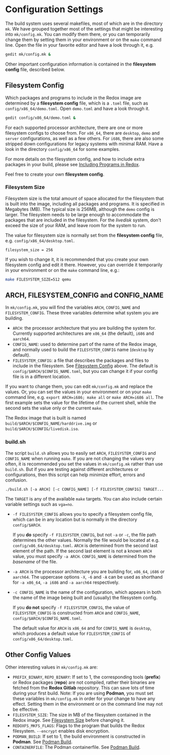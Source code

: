 # Configuration Settings

The build system uses several makefiles, most of which are in the directory `mk`. We have grouped together most of the settings that might be interesting into `mk/config.mk`. You can modify them there, or you can temporarily change them by setting them in your environment or on the `make` command line. Open the file in your favorite editor and have a look through it, e.g.
```sh
gedit mk/config.mk &
```

Other important configuration information is contained in the **filesystem config** file, described below.

## Filesystem Config

Which packages and programs to include in the Redox image are determined by a **filesystem config** file, which is a `.toml` file, such as `config/x86_64/demo.toml`. Open `demo.toml` and have a look through it.
```sh
gedit config/x86_64/demo.toml &
```

For each supported processor architecture, there are one or more filesystem configs to choose from. For `x86_64`, there are `desktop`, `demo` and `server` configurations, as well as a few others. For `i686`, there are also some stripped down configurations for legacy systems with minimal RAM. Have a look in the directory `config/x86_64` for some examples.

For more details on the filesystem config, and how to include extra packages in your build, please see [Including Programs in Redox](./ch05-02-including-programs.html).

Feel free to create your own **filesystem config**.

### Filesystem Size

Filesystem size is the total amount of space allocated for the filesystem that is built into the image, including all packages and programs. It is specified in Megabytes (MB). The typical size is 256MB, although the `demo` config is larger. The filesystem needs to be large enough to accommodate the packages that are included in the filesystem. For the *livedisk* system, don't exceed the size of your RAM, and leave room for the system to run.

The value for filesystem size is normally set from the **filesystem config** file, e.g. `config/x86_64/desktop.toml`.
```
filesystem_size = 256
```
If you wish to change it, it is recommended that you create your own filesystem config and edit it there. However, you can override it temporarily in your environment or on the `make` command line, e.g.:
```sh
make FILESYSTEM_SIZE=512 qemu
```

## ARCH, FILESYSTEM_CONFIG and CONFIG_NAME

In `mk/config.mk`, you will find the variables `ARCH`, `CONFIG_NAME` and `FILESYSTEM_CONFIG`. These three variables determine what system you are building. 

- `ARCH`: the processor architecture that you are building the system for. Currently supported architectures are `x86_64` (the default), `i686` and `aarch64`. 
- `CONFIG_NAME`: used to determine part of the name of the Redox image, and normally used to build the `FILESYSTEM_CONFIG` name (`desktop` by default). 
- `FILESYSTEM_CONFIG`: a file that describes the packages and files to include in the filesystem. See [Filesystem Config](#filesystem-config) above. The default is `config/$ARCH/$CONFIG_NAME.toml`, but you can change it if your config file is in a different location.

If you want to change them, you can edit `mk/config.mk` and replace the values. Or, you can set the values in your environment or on your `make` command line, e.g. `export ARCH=i686; make all` or `make ARCH=i686 all`. The first example sets the value for the lifetime of the current shell, while the second sets the value only or the current `make`.

The Redox image that is built is named `build/$ARCH/$CONFIG_NAME/harddrive.img` or `build/$ARCH/$CONFIG/livedisk.iso`.

### build.sh

The script `build.sh` allows you to easily set `ARCH`, `FILESYSTEM_CONFIG` and `CONFIG_NAME` when running `make`. If you are not changing the values very often, it is recommended you set the values in `mk/config.mk` rather than use `build.sh`. But if you are testing against different architectures or  configurations, then this script can help minimize effort, errors and confusion.

`./build.sh [-a ARCH] [-c CONFIG_NAME] [-f FILESYSTEM_CONFIG] TARGET...`

The `TARGET` is any of the available `make` targets. You can also include certain variable settings such as `vga=no`.

- `-f FILESYSTEM_CONFIG` allows you to specify a filesystem config file, which can be in any location but is normally in the directory `config/$ARCH`.

  If you **do** specify `-f FILESYSTEM_CONFIG`, but not `-a` or `-c`, the file path determines the other values. Normally the file would be located at e.g. `config/x86_64/desktop.toml`. `ARCH` is determined from the second last element of the path. If the second last element is not a known `ARCH` value, you must specify `-a ARCH`. `CONFIG_NAME` is determined from the *basename* of the file.

- `-a ARCH` is the processor architecture you are building for, `x86_64`, `i686` or `aarch64`. The uppercase options `-X`, `-6` and `-A` can be used as shorthand for `-a x86_64`, `-a i686` and `-a aarch64` respectively.
  
- `-c CONFIG_NAME` is the name of the configuration, which appears in both the name of the image being built and (usually) the filesystem config.

  If you **do not** specify `-f FILESYSTEM_CONFIG`, the value of `FILESYSTEM_CONFIG` is constructed from `ARCH` and `CONFIG_NAME`, `config/$ARCH/$CONFIG_NAME.toml`. 

  The default value for `ARCH` is `x86_64` and for `CONFIG_NAME` is `desktop`, which produces a default value for `FILESYSTEM_CONFIG` of `config/x86_64/desktop.toml`.

## Other Config Values

Other interesting values in `mk/config.mk` are:

- `PREFIX_BINARY`, `REPO_BINARY`: If set to 1, the corresponding tools (**prefix**) or Redox packages (**repo**) are not compiled, rather their binaries are fetched from the **Redox Gitlab** repository. This can save lots of time during your first build. Note: If you are using **Podman**, you must set these variables in `mk/config.mk` in order for your change to have any effect. Setting them in the environment or on the command line may not be effective.
- `FILESYSTEM_SIZE`: The size in MB of the filesystem contained in the Redox image. See [Filesystem Size](#filesystem-size) before changing it.
- `REDOXFS_MKFS_FLAGS`: Flags to the program that builds the Redox filesystem. `--encrypt` enables disk encryption.
- `PODMAN_BUILD`: If set to 1, the build environment is constructed in **Podman**. See [Podman Build](./ch02-08-podman-build.md).
- `CONTAINERFILE`: The Podman containerfile. See [Podman Build](./ch02-08-podman-build.md).
